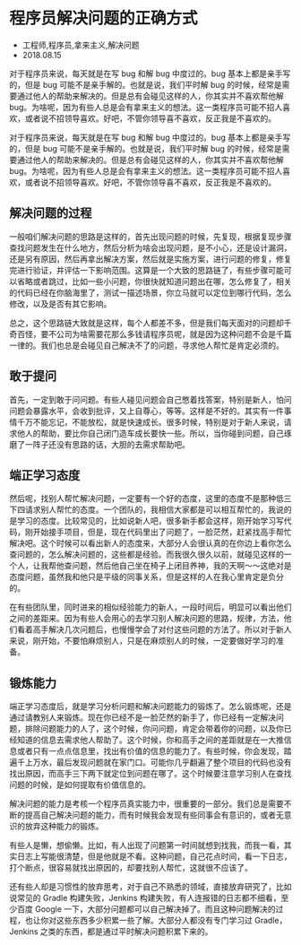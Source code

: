 # 程序员解决问题的正确方式
- 工程师,程序员,拿来主义,解决问题
- 2018.08.15

对于程序员来说，每天就是在写 bug 和解 bug 中度过的。bug 基本上都是亲手写的，但是 bug 可能不是亲手解的。也就是说，我们平时解 bug 的时候，经常是需要通过他人的帮助来解决的。但是总有会碰见这样的人，你其实并不喜欢帮他解 bug。为啥呢，因为有些人总是会有拿来主义的想法。这一类程序员可能不招人喜欢，或者说不招领导喜欢。好吧，不管你领导喜不喜欢，反正我是不喜欢的。

对于程序员来说，每天就是在写 bug 和解 bug 中度过的。bug 基本上都是亲手写的，但是 bug 可能不是亲手解的。也就是说，我们平时解 bug 的时候，经常是需要通过他人的帮助来解决的。但是总有会碰见这样的人，你其实并不喜欢帮他解 bug。为啥呢，因为有些人总是会有拿来主义的想法。这一类程序员可能不招人喜欢，或者说不招领导喜欢。好吧，不管你领导喜不喜欢，反正我是不喜欢的。

## 解决问题的过程

一般咱们解决问题的思路是这样的，首先出现问题的时候，先复现，根据复现步骤查找问题发生在什么地方，然后分析为啥会出现问题，是不小心，还是设计漏洞，还是另有原因，然后再拿出解决方案，然后就是实施方案，进行问题的修复，修复完进行验证，并评估一下影响范围。这算是一个大致的思路链了，有些步骤可能可以省略或者跳过，比如一些小问题，你很快就知道问题出在哪，怎么修复了，相关的代码已经在你脑海里了，测试一描述场景，你立马就可以定位到哪行代码，怎么修改，以及是否有其它影响。

总之，这个思路链大致就是这样，每个人都差不多，但是我们每天面对的问题却千奇百怪，要不公司为啥需要花那么多钱请程序员呢，就是因为这种问题不会是千篇一律的。我们也总是会碰见自己解决不了的问题，寻求他人帮忙是肯定必须的。

## 敢于提问

首先，一定到敢于问问题。有些人碰见问题会自己憋着找答案，特别是新人，怕问问题会暴露水平，会收到批评，又上自尊心，等等。这样是不好的。其实有一件事情千万不能忘记，不能放松，就是快速成长。很多时候，特别是对于新人来说，请求他人的帮助，要比你自己闭门造车成长要快一些。所以，当你碰到问题，自己琢磨了一阵子还没有思路的话，大胆的去需求帮助吧。

## 端正学习态度

然后呢，找别人帮忙解决问题，一定要有一个好的态度，这里的态度不是那种低三下四请求别人帮忙的态度。一个团队的，我相信大家都是可以相互帮忙的，我说的是学习的态度。比较常见的，比如说新人吧，很多新手都会这样，刚开始学习写代码，刚开始接手项目，但是，现在代码里出了问题了，一脸茫然，赶紧找高手帮忙解决吧。这个时候可以看出新人的态度来，大部分人会很认真的在你边上看你怎么查问题的，怎么解决问题的，这些都是经验。而我很久很久以前，就碰见这样的一个人，让我帮他查问题，然后他自己坐在椅子上闭目养神，我的天啊～～这绝对是态度问题，虽然我和他只是平级的同事关系，但是这样的人在我心里肯定是负分的。

在有些团队里，同时进来的相似经验能力的新人，一段时间后，明显可以看出他们之间的差距来。因为有些人会用心的去学习别人解决问题的思路，规律，方法，他们看着高手解决几次问题后，也慢慢学会了对付这些问题的方法了。所以对于新人来说，刚开始，不要怕麻烦别人，只是在麻烦别人的时候，一定要做好学习的准备。

## 锻炼能力

端正学习态度后，就是学习分析问题和解决问题能力的锻炼了。怎么锻炼呢，还是通过请教别人来锻炼。现在你已经不是一脸茫然的新手了，你已经有一定解决问题，排除问题能力的人了，这个时候，你问问题，肯定会带着你的问题，以及你已经知道的信息去需求他人帮助了。这个时候，你和高手之间的差距就是在一大推信息或者只有一点点信息里，找出有价值的信息的能力了。有些时候，你会发现，踏遍千上万水，最后发现问题就在家门口。可能你几乎翻遍了整个项目的代码也没有找出原因，而高手三下两下就定位到问题在哪了。这个时候要注意学习别人在查找问题的时候，是如何提取有价值信息的。

解决问题的能力是考核一个程序员真实能力中，很重要的一部分。我们总是需要不断的提高自己解决问题的能力，而有时候我会发现有些同事会有意识的，或者无意识的放弃这种能力的锻炼。

有些人是懒，想偷懒。比如，有人出现了问题第一时间就想到找我，而我一看，其实日志上写能很清楚，但是他就是不看。这种问题，自己花点时间，看一下日志，打个断点，很容易就找出原因的，却要找别人帮忙，这就很不应该了。

还有些人却是习惯性的放弃思考，对于自己不熟悉的领域，直接放弃研究了，比如说常见的 Gradle 构建失败，Jenkins 构建失败，有人连报错的日志都不细看，至少百度 Google 一下，大部分问题都可以自己解决掉了。而且这种问题解决的过程，也让你对这些东西多少积累一些了解。大部分人都没有专门学习过 Gradle，Jenkins 之类的东西，都是通过平时解决问题积累下来的。
